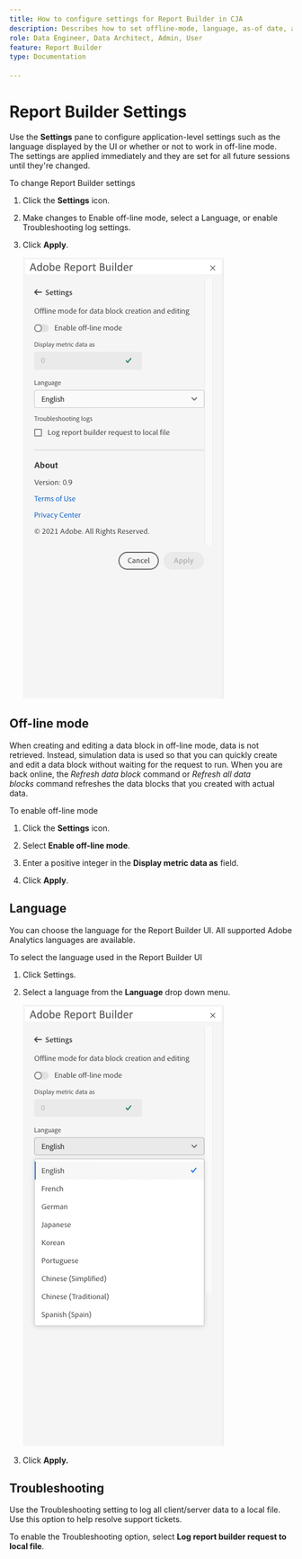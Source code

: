```yaml
---
title: How to configure settings for Report Builder in CJA
description: Describes how to set offline-mode, language, as-of date, and troubleshooting settings.
role: Data Engineer, Data Architect, Admin, User
feature: Report Builder
type: Documentation

---
```


# Report Builder Settings

Use the **Settings** pane to configure application-level settings such as the language displayed by the UI or whether or not to work in off-line mode. The settings are applied immediately and they are set for all future sessions until they're changed.

To change Report Builder settings

1.  Click the **Settings** icon.

1.  Make changes to Enable off-line mode, select a Language, or enable Troubleshooting log settings.

1.  Click **Apply**.

    ![](./assets/image38.png)

## Off-line mode

When creating and editing a data block in off-line mode, data is not retrieved. Instead, simulation data is used so that you can quickly create and edit a data block without waiting for the request to run. When you are back online, the *Refresh data block* command or *Refresh all data blocks* command refreshes the data blocks that you created with actual data.

To enable off-line mode

1.  Click the **Settings** icon.

1.  Select **Enable off-line mode**.

1.  Enter a positive integer in the **Display metric data as** field.

1.  Click **Apply**.

## Language

You can choose the language for the Report Builder UI. All supported Adobe Analytics languages are available.

To select the language used in the Report Builder UI

 1.  Click Settings.

 1.  Select a language from the **Language** drop down menu.

     ![](./assets/image39.png)

 1.  Click **Apply.**

## Troubleshooting

Use the Troubleshooting setting to log all client/server data to a local file. Use this option to help resolve support tickets.

To enable the Troubleshooting option, select **Log report builder request to local file**.
